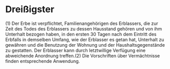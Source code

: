 # Dreißigster

(1) Der Erbe ist verpflichtet, Familienangehörigen des Erblassers, die zur Zeit des Todes des Erblassers zu dessen Hausstand gehören und von ihm Unterhalt bezogen haben, in den ersten 30 Tagen nach dem Eintritt des Erbfalls in demselben Umfang, wie der Erblasser es getan hat, Unterhalt zu gewähren und die Benutzung der Wohnung und der Haushaltsgegenstände zu gestatten. Der Erblasser kann durch letztwillige Verfügung eine abweichende Anordnung treffen.(2) Die Vorschriften über Vermächtnisse finden entsprechende Anwendung. 

